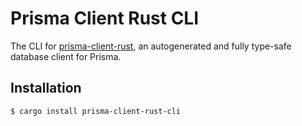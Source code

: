 # Prisma Client Rust CLI

The CLI for [prisma-client-rust](https://github.com/brendonovich/prisma-client-rust), an autogenerated and fully type-safe database client for Prisma.

## Installation

```
$ cargo install prisma-client-rust-cli
```
